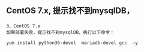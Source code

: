 ## CentOS 7.x, 提示找不到mysqlDB，

```
3、CentOS 7.x
如果部署失败，提示找不到mysqlDB，执行以下命令：

yum install python36-devel  mariadb-devel gcc  -y
```